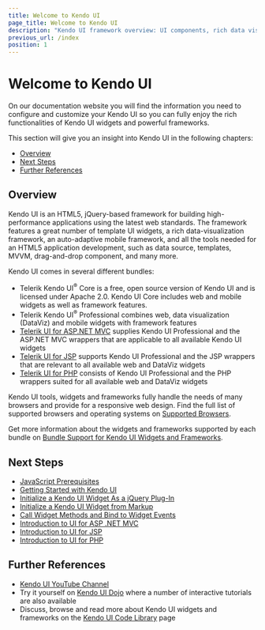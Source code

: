 ```yaml
---
title: Welcome to Kendo UI
page_title: Welcome to Kendo UI
description: "Kendo UI framework overview: UI components, rich data visualization framework, auto-adaptive mobile widgets and all tools for building rich web applications."
previous_url: /index
position: 1
---
```


# Welcome to Kendo UI

On our documentation website you will find the information you need to configure and customize your Kendo UI so you can fully enjoy the rich functionalities of Kendo UI widgets and powerful frameworks.  
 
This section will give you an insight into Kendo UI in the following chapters:  

*	[Overview](http://docs.telerik.com/KENDO-UI/introduction#overview)
*	[Next Steps](http://docs.telerik.com/KENDO-UI/introduction#next-steps)
*	[Further References](http://docs.telerik.com/KENDO-UI/introduction#further-references)

## Overview

Kendo UI is an HTML5, jQuery-based framework for building high-performance applications using the latest web standards. The framework features a great number of template UI widgets, a rich data-visualization framework, an auto-adaptive mobile framework, and all the tools needed for an HTML5 application development, such as data source, templates, MVVM, drag-and-drop component, and many more. 

Kendo UI comes in several different bundles:

* Telerik Kendo UI<sup>®</sup> Core is a free, open source version of Kendo UI and is licensed under Apache 2.0. Kendo UI Core includes web and mobile widgets as well as framework features.
* Telerik Kendo UI<sup>®</sup> Professional combines web, data visualization (DataViz) and mobile widgets with framework features
* [Telerik UI for ASP.NET MVC](http://docs.telerik.com/kendo-ui/aspnet-mvc/introduction) supplies Kendo UI Professional and the ASP.NET MVC wrappers that are applicable to all available Kendo UI widgets
* [Telerik UI for JSP](http://docs.telerik.com/kendo-ui/jsp/introduction) supports Kendo UI Professional and the JSP wrappers that are relevant to all available web and DataViz widgets 
* [Telerik UI for PHP](http://docs.telerik.com/kendo-ui/php/introduction) consists of Kendo UI Professional and the PHP wrappers suited for all available web and DataViz widgets

Kendo UI tools, widgets and frameworks fully handle the needs of many browsers and provide for a responsive web design. Find the full list of supported browsers and operating systems on [Supported Browsers](http://docs.telerik.com/kendo-ui/intro/browser-support).

Get more information about the widgets and frameworks supported by each bundle on [Bundle Support for Kendo UI Widgets and Frameworks](http://docs.telerik.com/kendo-ui/intro/list-of-widgets).   

## Next Steps

* [JavaScript Prerequisites](http://docs.telerik.com/kendo-ui/intro/prerequisites)
* [Getting Started with Kendo UI](http://docs.telerik.com/kendo-ui/intro/getting-started)
* [Initialize a Kendo UI Widget As a jQuery Plug-In](http://docs.telerik.com/kendo-ui/basics/jquery-initialization#initialize-a-kendo-ui-widget-using-the-jquery-plugin-syntax)
* [Initialize a Kendo UI Widget from Markup](http://docs.telerik.com/kendo-ui/basics/markup)
* [Call Widget Methods and Bind to Widget Events](http://docs.telerik.com/kendo-ui/basics/events-and-methods)
* [Introduction to UI for ASP .NET MVC](http://docs.telerik.com/kendo-ui/aspnet-mvc/introduction)
* [Introduction to UI for JSP](http://docs.telerik.com/kendo-ui/jsp/introduction)
* [Introduction to UI for PHP](http://docs.telerik.com/kendo-ui/php/introduction)

## Further References

* [Kendo UI YouTube Channel](https://www.youtube.com/user/kendouiTV)
* Try it yourself on [Kendo UI Dojo](http://dojo.telerik.com/) where a number of interactive tutorials are also available 
* Discuss, browse and read more about Kendo UI widgets and frameworks on the [Kendo UI Code Library](http://www.telerik.com/support/code-library) page 